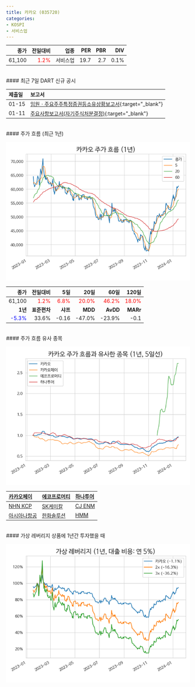 ```yaml
---
title: 카카오 (035720)
categories:
- KOSPI
- 서비스업
---
```


|**종가**|**전일대비**|**업종**|**PER**|**PBR**|**DIV**|
|-------:|-----------:|-------:|------:|------:|------:|
|61,100|<span style="color: red">1.2%</span>|서비스업|19.7|2.7|0.1%|

<!-- more -->

<br>
#### 최근 7일 DART 신규 공시<a id="dart"></a>


|**제출일**|**보고서**|
|:-----|:-------|
|01-15|[임원ㆍ주요주주특정증권등소유상황보고서](https://dart.fss.or.kr/dsaf001/main.do?rcpNo=20240115000333){:target="_blank"}|
|01-11|[주요사항보고서(자기주식처분결정)](https://dart.fss.or.kr/dsaf001/main.do?rcpNo=20240111000450){:target="_blank"}|

<br>
#### 주가 흐름 (최근 1년)<a id="price"></a>

![035720](/assets/images/stock/035720.png)

|**종가**|**전일대비**|**5일**|**20일**|**60일**|**120일**|
|-------:|-----------:|------:|-------:|-------:|--------:|
| 61,100 | <span style="color: red">1.2%</span> | <span style="color: red">6.8%</span> | <span style="color: red">20.0%</span> | <span style="color: red">46.2%</span> | <span style="color: red">18.0%</span> |
|**1년**|**표준편차**|**샤프**|**MDD**|**AvDD**|**MARr**|
| <span style="color: blue">-5.3%</span> | 33.6% | -0.16 | -47.0% | -23.9% | -0.1 |

<br>
#### 주가 흐름 유사 종목<a id="corr"></a>

![035720](/assets/images/stock/035720_corr.png)

| [카카오페이](/377300/) | [에코프로머티](/450080/) | [하나투어](/039130/) |
|:---------------------------------------|:---------------------------------------|:---------------------------------------|
| [NHN KCP](/060250/) | [SK케미칼](/285130/) | [CJ ENM](/035760/) |
| [아시아나항공](/020560/) | [한화솔루션](/009830/) | [HMM](/011200/) |

<br>
#### 가상 레버리지 상품에 1년간 투자했을 때<a id="2x"></a>

![035720](/assets/images/stock/035720_2x.png)

[^corr]: 상관계수를 이용하여 분석하였습니다.